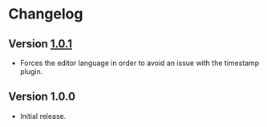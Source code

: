 # Changelog

## Version [1.0.1](https://github.com/mc2it/rich-text-editor/compare/v1.0.0...v1.0.1)
- Forces the editor language in order to avoid an issue with the timestamp plugin.

## Version 1.0.0
- Initial release.

